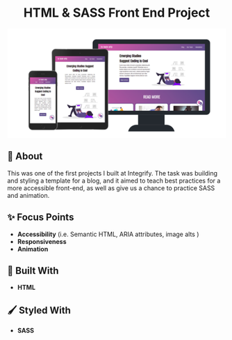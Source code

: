 <h1 align="center">HTML & SASS Front End Project</h1>

<p align="center"><img src="./assets/images/github-preview.png" alt="image preview of country trivia" align="center"><p>

## 📖 About

This was one of the first projects I built at Integrify. The task was building and styling a template for a blog, and it aimed to teach best practices for a more accessible front-end, as well as give us a chance to practice SASS and animation.

## ✨ Focus Points

- **Accessibility** (i.e. Semantic HTML, ARIA attributes, image alts )
- **Responsiveness**
- **Animation**

## 🔧 Built With

- **HTML**

## 🖌️ Styled With

- **SASS**
